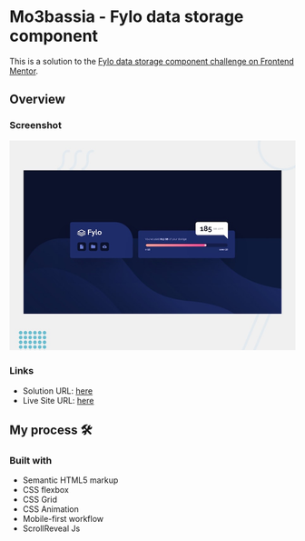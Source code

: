 # Mo3bassia - Fylo data storage component

This is a solution to the [Fylo data storage component challenge on Frontend Mentor](https://www.frontendmentor.io/challenges/fylo-data-storage-component-1dZPRbV5n).

## Overview

### Screenshot

![](./design/desktop-preview.jpg)

### Links

- Solution URL: [here](https://www.frontendmentor.io/solutions/fylo-data-storage-component-1bCX7a_qry)
- Live Site URL: [here](https://fylo-data-storage-component-master-mo3bassias-projects.vercel.app/)

## My process 🛠

### Built with

- Semantic HTML5 markup
- CSS flexbox
- CSS Grid
- CSS Animation
- Mobile-first workflow
- ScrollReveal Js
